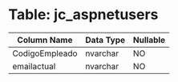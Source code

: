 # Table: jc_aspnetusers

| Column Name | Data Type | Nullable |
|-------------|-----------|----------|
| CodigoEmpleado | nvarchar | NO |
| emailactual | nvarchar | NO |

